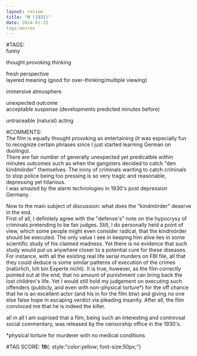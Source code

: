 ```yaml
---  
layout: review  
title: "M (1931)"  
date: 2014-01-25  
tags:movrev  
---  
```

  
#TAGS:  
funny  
  
thought provoking thinking  
  
fresh perspective  
layered meaning (good for over-thinking/multiple viewing)  
  
immersive atmosphere  
  
unexpected outcome  
acceptable suspense (developments predicted minutes before)  
  
untraceable (natural) acting  
  
#COMMENTS:  
The film is equally thought provoking as entertaining (it was especially fun to recognize certain phrases since I just started learning German on duolingo).   
There are fair number of generally unexpected yet predicatble within minutes outcomes such as when the gangsters decided to catch "den kindmörder" themselves. The irony of criminals wanting to catch criminals to stop police being too pressing is so very tragic and reasonable, depressing yet hilarious.  
I was amazed by the alarm technologies in 1930's post depression Germany.  
  
Now to the main subject of discussion: what does the "kindmörder" deserve in the end.  
First of all, I definitely agree with the "defense's" note on the hypocrysy of criminals pretending to be fair judges. Still, I do personally held a point of view, which some people might even consider radical, that the kindmörder should be executed. The only value I see in keeping him alive lies in some scientific study of his claimed madness. Yet there is no evidence that such study would put us anywhere closer to a potential cure for these diseases. For instance, with all the existing real life serial murders on FBI file, all that they could deduce is some similar patterns of execution of the crimes (natürlich, Ich bin Experte nicht). It is true, however, as the film correctly pointed out at the end, that no amount of punishment can bring back the lost children's life. Yet I would still hold my judgement on executing such offenders (publicly, and even with non-physical torture*) for the off chance that he is an excellent actor (and his in for the film btw) and giving no one else false hope in escaping verdict via pleading insanity. After all, the film convinced me that he is indeed the killer.  
  
all in all I am suprised that a film, being such an interesting and controvsal social commentary, was released by the censorship office in the 1930's.  
  
*physical torture for murderer with no medical conditions  
  
  
  
  
  
#TAG SCORE: **19**{: style:"color:yellow; font-size:50px;"}  
